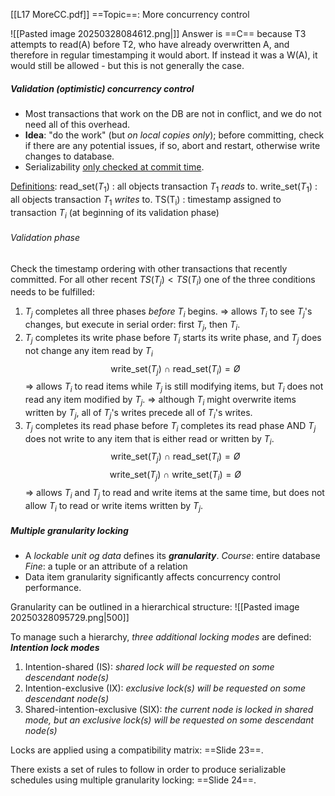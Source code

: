 [[L17 MoreCC.pdf]]
==Topic==: More concurrency control

![[Pasted image 20250328084612.png|]]
Answer is ==C== because T3 attempts to read(A) before T2, who have already overwritten A, and therefore in regular timestamping it would abort.
If instead it was a W(A), it would still be allowed - but this is not generally the case. 

##### Validation (optimistic) concurrency control
- Most transactions that work on the DB are not in conflict, and we do not need all of this overhead. 
- **Idea**: "do the work" (but *on local copies only*); before committing, check if there are any potential issues, if so, abort and restart, otherwise write changes to database. 
- Serializability <u>only checked at commit time</u>.

<u>Definitions</u>:
$\mathrm{read\_set}(T_1)$ : all objects transaction $T_1$ *reads* to.
$\mathrm{write\_set}(T_1)$ : all objects transaction $T_1$ *writes* to.
$\mathrm{TS(T_i)}$ : timestamp assigned to transaction $T_i$ (at beginning of its validation phase)
###### Validation phase
Check the timestamp ordering with other transactions that recently committed. 
For all other recent $TS(T_j) < TS(T_i)$ one of the three conditions needs to be fulfilled: 

1. $T_j$ completes all three phases *before* $T_i$ begins. 
	$\Rightarrow$ allows $T_i$ to see $T_j$'s changes, but execute in serial order: first $T_j$, then $T_i$. 
2. $T_j$ completes its write phase before $T_i$ starts its write phase, and $T_j$ does not change any item read by $T_i$
$$
\mathrm{write\_set}(T_j) \ \cap \ \mathrm{read\_set}(T_i) = Ø
$$
	$\Rightarrow$ allows $T_i$ to read items while $T_j$ is still modifying items, but $T_i$ does not read any item modified by $T_j$.
	$\Rightarrow$ although $T_i$ might overwrite items written by $T_j$, all of $T_j$'s writes precede all of $T_i$'s writes. 
3. $T_j$ completes its read phase before $T_i$ completes its read phase AND $T_j$ does not write to any item that is either read or written by $T_i$.
$$
\mathrm{write\_set}(T_j) \ \cap \ \mathrm{read\_set}(T_i) = Ø
$$
$$
\mathrm{write\_set}(T_j) \ \cap \ \mathrm{write\_set}(T_i) = Ø
$$
	$\Rightarrow$ allows $T_i$ and $T_j$ to read and write items at the same time, but does not allow $T_i$ to read or write items written by $T_j$. 

##### Multiple granularity locking
- A *lockable unit og data* defines its ***granularity***. 
	*Course*: entire database
	*Fine*: a tuple or an attribute of a relation
- Data item granularity significantly affects concurrency control performance. 

Granularity can be outlined in a hierarchical structure: 
![[Pasted image 20250328095729.png|500]]

To manage such a hierarchy, *three additional locking modes* are defined: ***Intention lock modes***

1. Intention-shared (IS): *shared lock will be requested on some descendant node(s)*
2. Intention-exclusive (IX): *exclusive lock(s) will be requested on some descendant node(s)*
3. Shared-intention-exclusive (SIX): *the current node is locked in shared mode, but an exclusive lock(s) will be requested on some descendant node(s)*

Locks are applied using a compatibility matrix:
==Slide 23==.

There exists a set of rules to follow in order to produce serializable schedules using multiple granularity locking:
==Slide 24==.




